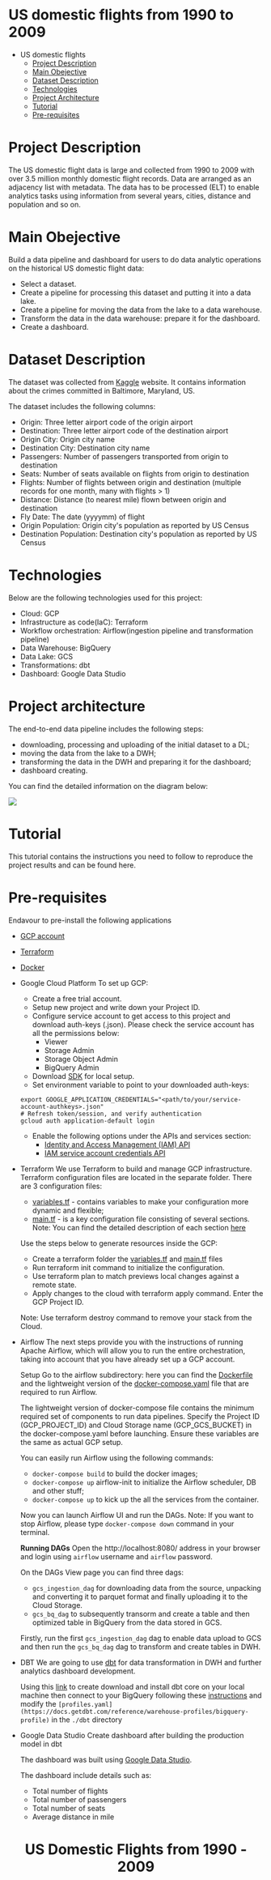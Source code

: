 # US domestic flights from 1990 to 2009
* US domestic flights
  * [Project Description](#project-description)
  * [Main Obejective](#main-objective)
  * [Dataset Description](#data-description)
  * [Technologies](#technologies)
  * [Project Architecture](#project-architecture)
  * [Tutorial](#tutorial)
  * [Pre-requisites](#pre-requisites)

# Project Description
The US domestic flight data is large and collected from 1990 to 2009 with over 3.5 million monthly domestic flight records. Data are arranged as an adjacency list with metadata. The data has to be processed (ELT) to enable analytics tasks using information from several years, cities, distance and population and so on.

# Main Obejective
Build a data pipeline and dashboard for users to do data analytic operations on the historical US domestic flight data:

  * Select a dataset.
  * Create a pipeline for processing this dataset and putting it into a data lake.
  * Create a pipeline for moving the data from the lake to a data warehouse.
  * Transform the data in the data warehouse: prepare it for the dashboard.
  * Create a dashboard.

# Dataset Description
The dataset was collected from [Kaggle](https://www.kaggle.com/datasets/ryanjt/us-domestic-flights-from-1990-to-2009) website. It contains information about the crimes committed in Baltimore, Maryland, US.

The dataset includes the following columns:
  * Origin: Three letter airport code of the origin airport
  * Destination: Three letter airport code of the destination airport
  * Origin City: Origin city name
  * Destination City: Destination city name
  * Passengers: Number of passengers transported from origin to destination
  * Seats: Number of seats available on flights from origin to destination
  * Flights:	Number of flights between origin and destination (multiple records for one month, many with flights > 1)
  * Distance:	Distance (to nearest mile) flown between origin and destination
  * Fly Date:	The date (yyyymm) of flight
  * Origin Population:	Origin city's population as reported by US Census
  * Destination Population:	Destination city's population as reported by US Census 

# Technologies
Below are the following technologies used for this project:

  * Cloud: GCP
  * Infrastructure as code(IaC): Terraform
  * Workflow orchestration: Airflow(ingestion pipeline and transformation pipeline)
  * Data Warehouse: BigQuery
  * Data Lake: GCS
  * Transformations: dbt 
  * Dashboard: Google Data Studio  

# Project architecture
The end-to-end data pipeline includes the following steps:

  * downloading, processing and uploading of the initial dataset to a DL;
  * moving the data from the lake to a DWH;
  * transforming the data in the DWH and preparing it for the dashboard;
  * dashboard creating.

You can find the detailed information on the diagram below:

![](https://github.com/ukokobili/baltimore/blob/main/images/Picture1.png)

# Tutorial
This tutorial contains the instructions you need to follow to reproduce the project results and can be found here.

# Pre-requisites
Endavour to pre-install the following applications
  * [GCP account](https://cloud.google.com/)
  * [Terraform](https://www.terraform.io/downloads)
  * [Docker](https://www.docker.com/products/docker-desktop/)

* Google Cloud Platform
  To set up GCP:

  * Create a free trial account.
  * Setup new project and write down your Project ID.
  * Configure service account to get access to this project and download auth-keys (.json). Please check the service account has all the permissions below:
    * Viewer
    * Storage Admin
    * Storage Object Admin
    * BigQuery Admin
  * Download [SDK](https://cloud.google.com/sdk) for local setup.
  * Set environment variable to point to your downloaded auth-keys:
  ```
  export GOOGLE_APPLICATION_CREDENTIALS="<path/to/your/service-account-authkeys>.json"
  # Refresh token/session, and verify authentication
  gcloud auth application-default login
  
  ```
  * Enable the following options under the APIs and services section:
     * [Identity and Access Management (IAM) API](https://console.cloud.google.com/apis/library/iam.googleapis.com?project=github-hn-1123)
     * [IAM service account credentials API](https://console.cloud.google.com/apis/library/iamcredentials.googleapis.com?project=github-hn-1123)
     
* Terraform
    We use Terraform to build and manage GCP infrastructure. Terraform configuration files are located in the separate folder. There are 3 configuration files:
     * [variables.tf](https://github.com/ukokobili/US_domestic_flights/blob/main/terraform/variables.tf) - contains variables to make your configuration more dynamic and flexible;
     * [main.tf](https://github.com/ukokobili/US_domestic_flights/blob/main/terraform/main.tf) - is a key configuration file consisting of several sections.
     Note: You can find the detailed description of each section [here](https://github.com/DataTalksClub/data-engineering-zoomcamp/blob/main/week_1_basics_n_setup/1_terraform_gcp/1_terraform_overview.md)

     Use the steps below to generate resources inside the GCP:

     * Create a terraform folder the [variables.tf](https://github.com/ukokobili/US_domestic_flights/blob/main/terraform/variables.tf) and [main.tf](https://github.com/ukokobili/US_domestic_flights/blob/main/terraform/main.tf) files 
     * Run terraform init command to initialize the configuration.
     * Use terraform plan to match previews local changes against a remote state.
     * Apply changes to the cloud with terraform apply command.
      Enter the GCP Project ID. 
      
     Note: Use terraform destroy command to remove your stack from the Cloud.

 * Airflow
   The next steps provide you with the instructions of running Apache Airflow, which will allow you to run the entire orchestration, taking into account that you have already set up a GCP account.

   Setup
   Go to the airflow subdirectory: here you can find the [Dockerfile](https://github.com/ukokobili/US_domestic_flights/blob/main/airflow/Dockerfile) and the lightweight version of the [docker-compose.yaml](https://github.com/ukokobili/US_domestic_flights/blob/main/airflow/docker-compose.yaml) file that are required to run Airflow.

   The lightweight version of docker-compose file contains the minimum required set of components to run data pipelines. Specify the Project ID (GCP_PROJECT_ID) and Cloud Storage name (GCP_GCS_BUCKET) in the docker-compose.yaml before launching. Ensure these variables are the same as actual GCP setup.

   You can easily run Airflow using the following commands:

    * ```docker-compose build``` to build the docker images;
    * ```docker-compose up``` airflow-init to initialize the Airflow scheduler, DB and other stuff;
    * ```docker-compose up``` to kick up the all the services from the container.

   Now you can launch Airflow UI and run the DAGs.
   Note: If you want to stop Airflow, please type ```docker-compose down``` command in your terminal.

   **Running DAGs**
   Open the http://localhost:8080/ address in your browser and login using ```airflow``` username and ```airflow``` password.

   On the DAGs View page you can find three dags:

     * ```gcs_ingestion_dag``` for downloading data from the source, unpacking and converting it to parquet format and finally uploading it to the Cloud Storage.
     * ```gcs_bq_dag``` to subsequently transorm and create a table and then optimized table in BigQuery from the data stored in GCS.

   Firstly, run the first ```gcs_ingestion_dag``` dag to enable data upload to GCS and then run the ```gcs_bq_dag``` dag to transform and create tables in DWH. 

*  DBT
   We are going to use [dbt](https://www.getdbt.com/) for data transformation in DWH and further analytics dashboard development.

   Using this [link](https://docs.getdbt.com/dbt-cli/cli-overview) to create download and install dbt core on your local machine then connect to your BigQuery following these [instructions](https://docs.getdbt.com/reference/warehouse-profiles/bigquery-profile) and modify the ```[profiles.yaml](https://docs.getdbt.com/reference/warehouse-profiles/bigquery-profile)``` in the ```./dbt``` directory

* Google Data Studio
  Create dashboard after building the production model in dbt

  The dashboard was built using [Google Data Studio](https://datastudio.google.com/u/1/reporting/07cb0451-66f3-4d78-b7ed-601d421dbafe/page/HPk0C). 

  The dashboard include details such as:
     * Total number of flights
     * Total number of passengers
     * Total number of seats
     * Average distance in mile

<h1 style="text-align: center;">US Domestic Flights from 1990 - 2009</h1>


